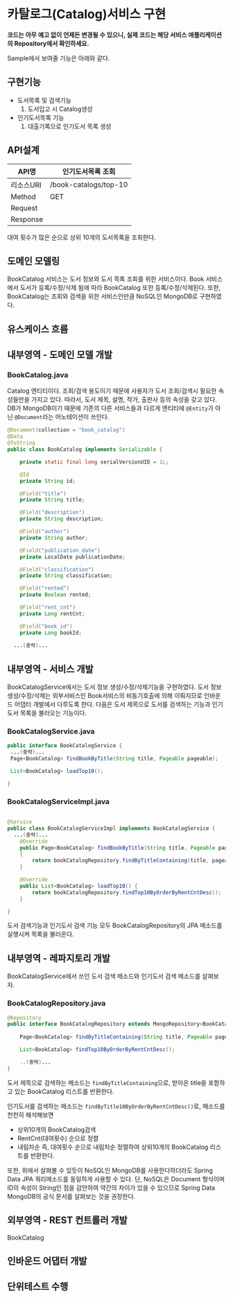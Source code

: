 # 카탈로그(Catalog)서비스 구현
**코드는 아무 예고 없이 언제든 변경될 수 있으니, 실제 코드는 해당 서비스 애플리케이션의 Repository에서 확인하세요.**

Sample에서 보여줄 기능은 아래와 같다.

## 구현기능
  - 도서목록 및 검색기능
    1. 도서입고 시 Catalog생성
  - 인기도서목록 기능   
    1. 대출기록으로 인기도서 목록 생성 

## API설계

|API명|인기도서목록 조회|
|----|------|
|리소스URI|/book-catalogs/top-10|
|Method|GET|
|Request| |
|Response| |

대여 횟수가 많은 순으로 상위 10개의 도서목록을 조회한다.

## 도메인 모델링

BookCatalog 서비스는 도서 정보와 도서 목록 조회를 위한 서비스이다. Book 서비스에서 도서가 등록/수정/삭제 됨에 따라 BookCatalog 또한 등록/수정/삭제된다.
또한, BookCatalog는 조회와 검색을 위한 서비스인만큼 NoSQL인 MongoDB로 구현하였다.

## 유스케이스 흐름

## 내부영역 - 도메인 모델 개발

### BookCatalog.java

Catalog 엔티티이다. 조회/검색 용도이기 때문에 사용자가 도서 조회/검색시 필요한 속성들만을 가지고 있다.
따라서, 도서 제목, 설명, 작가, 출판사 등의 속성을 갖고 있다.
DB가 MongoDB이기 때문에 기존의 다른 서비스들과 다르게 엔티티에 `@Entity`가 아닌 `@Document`라는 어노테이션이 쓰인다. 

```java
@Document(collection = "book_catalog")
@Data
@ToString
public class BookCatalog implements Serializable {

    private static final long serialVersionUID = 1L;

    @Id
    private String id;

    @Field("title")
    private String title;

    @Field("description")
    private String description;

    @Field("author")
    private String author;

    @Field("publication_date")
    private LocalDate publicationDate;

    @Field("classification")
    private String classification;

    @Field("rented")
    private Boolean rented;

    @Field("rent_cnt")
    private Long rentCnt;

    @Field("book_id")
    private Long bookId;
  
  ...(중략)...

```

## 내부영역 - 서비스 개발

BookCatalogService에서는 도서 정보 생성/수정/삭제기능을 구현하였다.
도서 정보 생성/수정/삭제는 외부서비스인 Book서비스의 비동기호출에 의해 이뤄지므로 인바운드 어댑터 개발에서 다루도록 한다.
다음은 도서 제목으로 도서를 검색하는 기능과 인기도서 목록을 불러오는 기능이다.

### BookCatalogService.java

```java
public interface BookCatalogService {
 ...(중략)...
 Page<BookCatalog> findBookByTitle(String title, Pageable pageable);

 List<BookCatalog> loadTop10();

}
```

### BookCatalogServiceImpl.java

```java

@Service
public class BookCatalogServiceImpl implements BookCatalogService {
  ...(중략)...
    @Override
    public Page<BookCatalog> findBookByTitle(String title, Pageable pageable)
    {
        return bookCatalogRepository.findByTitleContaining(title, pageable);
    }

    @Override
    public List<BookCatalog> loadTop10() {
        return bookCatalogRepository.findTop10ByOrderByRentCntDesc();
    }

}
```
도서 검색기능과 인기도서 검색 기능 모두 BookCatalogRepository의 JPA 메소드를 실행시켜 목록을 불러온다. 

## 내부영역 - 레파지토리 개발

BookCatalogService에서 쓰인 도서 검색 메소드와 인기도서 검색 메소드를 살펴보자.

### BookCatalogRepository.java

```java
@Repository
public interface BookCatalogRepository extends MongoRepository<BookCatalog, String> {
    
    Page<BookCatalog> findByTitleContaining(String title, Pageable pageable);

    List<BookCatalog> findTop10ByOrderByRentCntDesc();

    ..(중략)...
}
```

도서 제목으로 검색하는 메소드는 `findByTitleContaining`으로, 받아온 title을 포함하고 있는 BookCatalog 리스트를 반환한다.

인기도서를 검색하는 메소드는 `findByTitle10ByOrderByRentCntDesc()`로, 메소드를 천천히 해석해보면
- 상위10개의 BookCatalog검색
- RentCnt(대여횟수) 순으로 정렬
- 내림차순
즉, 대여횟수 순으로 내림차순 정렬하여 상위10개의 BookCatalog 리스트를 반환한다. 

또한, 위에서 살펴볼 수 있듯이 NoSQL인 MongoDB를 사용한다하더라도 Spring Data JPA 쿼리메소드를 동일하게 사용할 수 있다.
단, NoSQL은 Document 형식이며 ID의 속성이 String인 점을 감안하여 약간의 차이가 있을 수 있으므로 Spring Data MongoDB의 공식 문서를 살펴보는 것을 권장한다.

## 외부영역 - REST 컨트롤러 개발

BookCatalog

## 인바운드 어댑터 개발

## 단위테스트 수행

